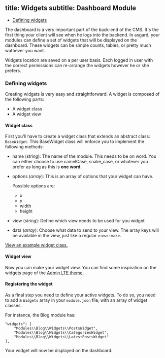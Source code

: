 title: Widgets
subtitle: Dashboard Module
-------

- [Defining widgets](#defining-widgets)

The dashboard is a very important part of the back-end of the CMS. It's the first thing your client will see when he logs into the backend. In asgard, your modules can define a set of widgets that will be displayed on the dashboard. These widgets can be simple counts, tables, or pretty much wathever you want.

Widgets location are saved on a per user basis. Each logged in user with the correct permissions can re-arrange the widgets however he or she prefers.

### <a name="defining-widgets" class="anchor" href="#defining-widgets"></a> Defining widgets

Creating widgets is very easy and straightforward. A widget is composed of the following parts:

- A widget class
- A widget view

#### Widget class

First you'll have to create a widget class that extends an abstract class: `BaseWidget`. This BaseWidget class will enforce you to implement the following methods:

- name (*string*): The name of the module. This needs to be on word. You can either choose to use camelCase, snake_case, or whatever you prefer as long as this is **one word**.
- options (*array*): This is an array of options that your widget can have.

	Possible options are:
	
	- x
	- y
	- width
	- height
	
- view (*string*): Define which view needs to be used for you widget
- data (*array*): Choose what data to send to your view. The array keys will be available in the view, just like a regular `view::make`.

[View an example widget class.](https://github.com/AsgardCms/Blog/blob/develop/Widgets/PostsWidget.php)

#### Widget view

Now you can make your widget view. You can find some inspiration on the widgets page of the [Admin LTE theme](https://almsaeedstudio.com/themes/AdminLTE/pages/widgets.html).


#### Registering the widget

As a final step you need to define your active widgets. To do so, you need to add a `Widgets` array in your `module.json` file, with an array of widget classes.

For instance, the Blog module has:

``` .language-javascript
"widgets": [
    "Modules\\Blog\\Widgets\\PostsWidget",
    "Modules\\Blog\\Widgets\\CategoriesWidget",
    "Modules\\Blog\\Widgets\\LatestPostsWidget"
],
```

Your widget will now be displayed on the dashboard.

